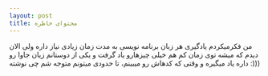 ```yaml
---
layout: post
title: محتوای خاطره
---
```


من فکرمیکردم یادگیری هر زبان برنامه نویسی به مدت زمان زیادی نیاز داره
ولی الان دیدم که میشه توی زمان کم هم خیلی چیزهارو یاد گرفت
و یکی از دوستانم زیان جاوا رو داره یاد میگیره
و وقتی که کدهاش رو میبینم، تا حدودی میتونم متوجه شم چی نوشته :)))